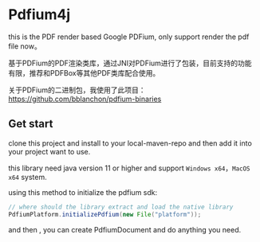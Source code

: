 # Pdfium4j

this is the PDF render based Google PDFium, only support 
render the pdf file now。

基于PDFium的PDF渲染类库，通过JNI对PDFium进行了包装，目前支持的功能
有限，推荐和PDFBox等其他PDF类库配合使用。

关于PDFium的二进制包，我使用了此项目：
https://github.com/bblanchon/pdfium-binaries


## Get start

clone this project and install to your local-maven-repo
and then add it into your project want to use.

this library need java version 11 or higher and support 
`Windows x64`，`MacOS x64` system.

using this method to initialize the pdfium sdk:

```java
// where should the library extract and load the native library
PdfiumPlatform.initializePdfium(new File("platform"));
```

and then , you can create PdfiumDocument and do anything you need.

